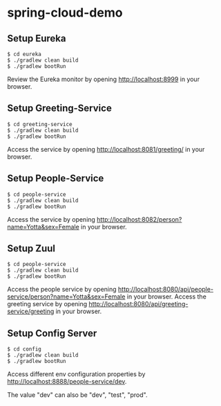 
# spring-cloud-demo

## Setup Eureka

```
$ cd eureka
$ ./gradlew clean build
$ ./gradlew bootRun
```

Review the Eureka monitor by opening [http://localhost:8999](http://localhost:8999) in your browser.

## Setup Greeting-Service

```
$ cd greeting-service
$ ./gradlew clean build
$ ./gradlew bootRun
```
Access the service by opening [http://localhost:8081/greeting/](http://localhost:8081/greeting/) in your browser.


## Setup People-Service

```
$ cd people-service
$ ./gradlew clean build
$ ./gradlew bootRun
```
Access the service by opening [http://localhost:8082/person?name=Yotta&sex=Female](http://localhost:8082/person?name=Yotta&sex=Female) in your browser.


## Setup Zuul

```
$ cd people-service
$ ./gradlew clean build
$ ./gradlew bootRun
```
Access the people service by opening [http://localhost:8080/api/people-service/person?name=Yotta&sex=Female](http://localhost:8080/api/people-service/person?name=Yotta&sex=Female) in your browser.
Access the greeting service by opening [http://localhost:8080/api/greeting-service/greeting](http://localhost:8080/api/greeting-service/greeting) in your browser.


## Setup Config Server

```
$ cd config
$ ./gradlew clean build
$ ./gradlew bootRun
```
Access different env configuration properties by [http://localhost:8888/people-service/dev](http://localhost:8888/people-service/dev).

The value "dev" can also be "dev", "test", "prod".